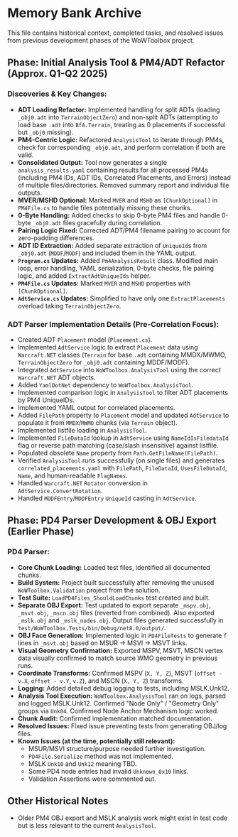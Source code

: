 # Memory Bank Archive

This file contains historical context, completed tasks, and resolved issues from previous development phases of the WoWToolbox project.

## Phase: Initial Analysis Tool & PM4/ADT Refactor (Approx. Q1-Q2 2025)

### Discoveries & Key Changes:
*   **ADT Loading Refactor:** Implemented handling for split ADTs (loading `_obj0.adt` into `TerrainObjectZero`) and non-split ADTs (attempting to load base `.adt` into `BfA.Terrain`, treating as 0 placements if successful but `_obj0` missing).
*   **PM4-Centric Logic:** Refactored `AnalysisTool` to iterate through PM4s, check for corresponding `_obj0.adt`, and perform correlation if both are valid.
*   **Consolidated Output:** Tool now generates a single `analysis_results.yaml` containing results for all processed PM4s (including PM4 IDs, ADT IDs, Correlated Placements, and Errors) instead of multiple files/directories. Removed summary report and individual file outputs.
*   **MVER/MSHD Optional:** Marked `MVER` and `MSHD` as `[ChunkOptional]` in `PM4File.cs` to handle files potentially missing these chunks.
*   **0-Byte Handling:** Added checks to skip 0-byte PM4 files and handle 0-byte `_obj0.adt` files gracefully during correlation.
*   **Pairing Logic Fixed:** Corrected ADT/PM4 filename pairing to account for zero-padding differences.
*   **ADT ID Extraction:** Added separate extraction of `UniqueId`s from `_obj0.adt` (`MDDF`/`MODF`) and included them in the YAML output.
*   **`Program.cs` Updates:** Added `Pm4AnalysisResult` class. Modified main loop, error handling, YAML serialization, 0-byte checks, file pairing logic, and added `ExtractAdtUniqueIds` helper.
*   **`PM4File.cs` Updates:** Marked `MVER` and `MSHD` properties with `[ChunkOptional]`.
*   **`AdtService.cs` Updates:** Simplified to have only one `ExtractPlacements` overload taking `TerrainObjectZero`.

### ADT Parser Implementation Details (Pre-Correlation Focus):
*   Created ADT `Placement` model (`Placement.cs`).
*   Implemented `AdtService` logic to extract `Placement` data using `Warcraft.NET` classes (`Terrain` for base `.adt` containing MMDX/MWMO, `TerrainObjectZero` for `_obj0.adt` containing MDDF/MODF).
*   Integrated `AdtService` into `WoWToolbox.AnalysisTool` using the correct `Warcraft.NET` ADT objects.
*   Added `YamlDotNet` dependency to `WoWToolbox.AnalysisTool`.
*   Implemented comparison logic in `AnalysisTool` to filter ADT placements by PM4 UniqueIDs.
*   Implemented YAML output for correlated placements.
*   Added `FilePath` property to `Placement` model and updated `AdtService` to populate it from `MMDX`/`MWMO` chunks (via `Terrain` object).
*   Implemented listfile loading in `AnalysisTool`.
*   Implemented `FileDataId` lookup in `AdtService` using `NameIdIsFiledataId` flag or reverse path matching (case/slash insensitive) against listfile.
*   Populated obsolete `Name` property from `Path.GetFileName(FilePath)`.
*   Verified `AnalysisTool` runs successfully (on single files) and generates `correlated_placements.yaml` with `FilePath`, `FileDataId`, `UsesFileDataId`, `Name`, and human-readable `FlagNames`.
*   Handled `Warcraft.NET` `Rotator` conversion in `AdtService.ConvertRotation`.
*   Handled `MODFEntry`/`MDDFEntry` `UniqueId` casting in `AdtService`.

## Phase: PD4 Parser Development & OBJ Export (Earlier Phase)

### PD4 Parser:
*   **Core Chunk Loading:** Loaded test files, identified all documented chunks.
*   **Build System:** Project built successfully after removing the unused `WoWToolbox.Validation` project from the solution.
*   **Test Suite:** `LoadPD4Files_ShouldLoadChunks` test created and built.
*   **Separate OBJ Export:** Test updated to export separate `_mspv.obj`, `_msvt.obj`, `_mscn.obj` files (reverted from combined). Also exported `_mslk.obj` and `_mslk_nodes.obj`. Output files generated successfully in `test/WoWToolbox.Tests/bin/Debug/net8.0/output/`.
*   **OBJ Face Generation:** Implemented logic in `PD4FileTests` to generate `f` lines in `_msvt.obj` based on MSUR -> MSVI -> MSVT links.
*   **Visual Geometry Confirmation:** Exported MSPV, MSVT, MSCN vertex data visually confirmed to match source WMO geometry in previous runs.
*   **Coordinate Transforms:** Confirmed MSPV (`X, Y, Z`), MSVT (`offset - v.X`, `offset - v.Y`, `v.Z`), and MSCN (`X, Y, Z`) transforms.
*   **Logging:** Added detailed debug logging to tests, including MSLK.Unk12.
*   **Analysis Tool Execution:** `WoWToolbox.AnalysisTool` ran on logs, parsed and logged MSLK.Unk12. Confirmed "Node Only" / "Geometry Only" groups via `Unk04`. Confirmed Node Anchor Mechanism logic worked.
*   **Chunk Audit:** Confirmed implementation matched documentation.
*   **Resolved Issues:** Fixed issue preventing tests from generating OBJ/log files.
*   **Known Issues (at the time, potentially still relevant):**
    *   MSUR/MSVI structure/purpose needed further investigation.
    *   `PD4File.Serialize` method was not implemented.
    *   MSLK `Unk10` and `Unk12` meaning TBD.
    *   Some PD4 node entries had invalid `Unknown_0x10` links.
    *   Validation Assertions were commented out.

## Other Historical Notes
*   Older PM4 OBJ export and MSLK analysis work might exist in test code but is less relevant to the current `AnalysisTool`. 